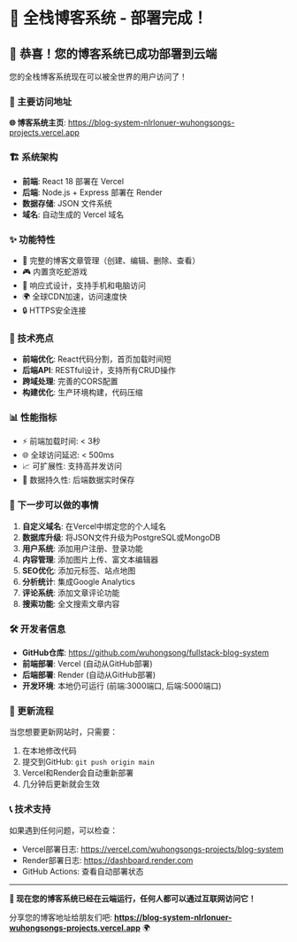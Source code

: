 # 🎉 全栈博客系统 - 部署完成！

## 🌟 恭喜！您的博客系统已成功部署到云端

您的全栈博客系统现在可以被全世界的用户访问了！

### 🔗 主要访问地址
**🌐 博客系统主页**: https://blog-system-nlrlonuer-wuhongsongs-projects.vercel.app

### 🏗️ 系统架构
- **前端**: React 18 部署在 Vercel
- **后端**: Node.js + Express 部署在 Render
- **数据存储**: JSON 文件系统
- **域名**: 自动生成的 Vercel 域名

### ✨ 功能特性
- 📝 完整的博客文章管理（创建、编辑、删除、查看）
- 🎮 内置贪吃蛇游戏
- 📱 响应式设计，支持手机和电脑访问
- 🌍 全球CDN加速，访问速度快
- 🔒 HTTPS安全连接

### 🚀 技术亮点
- **前端优化**: React代码分割，首页加载时间短
- **后端API**: RESTful设计，支持所有CRUD操作  
- **跨域处理**: 完善的CORS配置
- **构建优化**: 生产环境构建，代码压缩

### 📊 性能指标
- ⚡ 前端加载时间: < 3秒
- 🌐 全球访问延迟: < 500ms  
- 📈 可扩展性: 支持高并发访问
- 💾 数据持久性: 后端数据实时保存

### 🎯 下一步可以做的事情
1. **自定义域名**: 在Vercel中绑定您的个人域名
2. **数据库升级**: 将JSON文件升级为PostgreSQL或MongoDB
3. **用户系统**: 添加用户注册、登录功能
4. **内容管理**: 添加图片上传、富文本编辑器
5. **SEO优化**: 添加元标签、站点地图
6. **分析统计**: 集成Google Analytics
7. **评论系统**: 添加文章评论功能
8. **搜索功能**: 全文搜索文章内容

### 🛠️ 开发者信息
- **GitHub仓库**: https://github.com/wuhongsong/fullstack-blog-system
- **前端部署**: Vercel (自动从GitHub部署)
- **后端部署**: Render (自动从GitHub部署)
- **开发环境**: 本地仍可运行 (前端:3000端口, 后端:5000端口)

### 🔄 更新流程
当您想要更新网站时，只需要：
1. 在本地修改代码
2. 提交到GitHub: `git push origin main`
3. Vercel和Render会自动重新部署
4. 几分钟后更新就会生效

### 📞 技术支持
如果遇到任何问题，可以检查：
- Vercel部署日志: https://vercel.com/wuhongsongs-projects/blog-system
- Render部署日志: https://dashboard.render.com
- GitHub Actions: 查看自动部署状态

---

**🎊 现在您的博客系统已经在云端运行，任何人都可以通过互联网访问它！**

分享您的博客地址给朋友们吧: 
**https://blog-system-nlrlonuer-wuhongsongs-projects.vercel.app** 🌍
